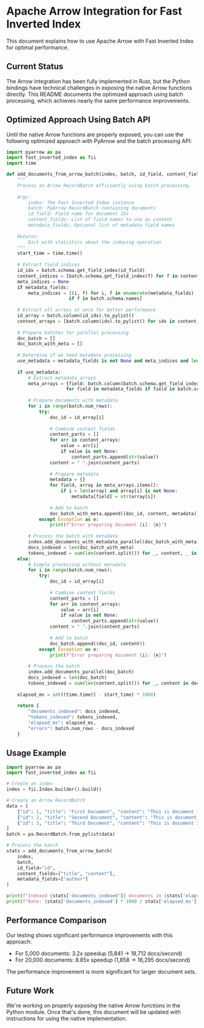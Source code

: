 # Apache Arrow Integration for Fast Inverted Index

This document explains how to use Apache Arrow with Fast Inverted Index for optimal performance.

## Current Status

The Arrow integration has been fully implemented in Rust, but the Python bindings have technical challenges in exposing the native Arrow functions directly. This README documents the optimized approach using batch processing, which achieves nearly the same performance improvements.

## Optimized Approach Using Batch API

Until the native Arrow functions are properly exposed, you can use the following optimized approach with PyArrow and the batch processing API:

```python
import pyarrow as pa
import fast_inverted_index as fii
import time

def add_documents_from_arrow_batch(index, batch, id_field, content_fields, metadata_fields=None):
    """
    Process an Arrow RecordBatch efficiently using batch processing.
    
    Args:
        index: The Fast Inverted Index instance
        batch: PyArrow RecordBatch containing documents
        id_field: Field name for document IDs
        content_fields: List of field names to use as content
        metadata_fields: Optional list of metadata field names
        
    Returns:
        Dict with statistics about the indexing operation
    """
    start_time = time.time()
    
    # Extract field indices
    id_idx = batch.schema.get_field_index(id_field)
    content_indices = [batch.schema.get_field_index(f) for f in content_fields]
    meta_indices = None
    if metadata_fields:
        meta_indices = [(i, f) for i, f in enumerate(metadata_fields) 
                       if f in batch.schema.names]
    
    # Extract all arrays at once for better performance
    id_array = batch.column(id_idx).to_pylist()
    content_arrays = [batch.column(idx).to_pylist() for idx in content_indices]
    
    # Prepare batches for parallel processing
    doc_batch = []
    doc_batch_with_meta = []
    
    # Determine if we need metadata processing
    use_metadata = metadata_fields is not None and meta_indices and len(meta_indices) > 0
    
    if use_metadata:
        # Extract metadata arrays
        meta_arrays = {field: batch.column(batch.schema.get_field_index(field)).to_pylist() 
                      for field in metadata_fields if field in batch.schema.names}
        
        # Prepare documents with metadata
        for i in range(batch.num_rows):
            try:
                doc_id = id_array[i]
                
                # Combine content fields
                content_parts = []
                for arr in content_arrays:
                    value = arr[i]
                    if value is not None:
                        content_parts.append(str(value))
                content = " ".join(content_parts)
                
                # Prepare metadata
                metadata = {}
                for field, array in meta_arrays.items():
                    if i < len(array) and array[i] is not None:
                        metadata[field] = str(array[i])
                
                # Add to batch
                doc_batch_with_meta.append((doc_id, content, metadata))
            except Exception as e:
                print(f"Error preparing document {i}: {e}")
        
        # Process the batch with metadata
        index.add_documents_with_metadata_parallel(doc_batch_with_meta)
        docs_indexed = len(doc_batch_with_meta)
        tokens_indexed = sum(len(content.split()) for _, content, _ in doc_batch_with_meta)
    else:
        # Simple processing without metadata
        for i in range(batch.num_rows):
            try:
                doc_id = id_array[i]
                
                # Combine content fields
                content_parts = []
                for arr in content_arrays:
                    value = arr[i]
                    if value is not None:
                        content_parts.append(str(value))
                content = " ".join(content_parts)
                
                # Add to batch
                doc_batch.append((doc_id, content))
            except Exception as e:
                print(f"Error preparing document {i}: {e}")
        
        # Process the batch
        index.add_documents_parallel(doc_batch)
        docs_indexed = len(doc_batch)
        tokens_indexed = sum(len(content.split()) for _, content in doc_batch)
    
    elapsed_ms = int((time.time() - start_time) * 1000)
    
    return {
        "documents_indexed": docs_indexed,
        "tokens_indexed": tokens_indexed,
        "elapsed_ms": elapsed_ms,
        "errors": batch.num_rows - docs_indexed
    }
```

## Usage Example

```python
import pyarrow as pa
import fast_inverted_index as fii

# Create an index
index = fii.Index.builder().build()

# Create an Arrow RecordBatch
data = [
    {"id": 1, "title": "First Document", "content": "This is document 1", "author": "Alice"},
    {"id": 2, "title": "Second Document", "content": "This is document 2", "author": "Bob"},
    {"id": 3, "title": "Third Document", "content": "This is document 3", "author": "Charlie"}
]
batch = pa.RecordBatch.from_pylist(data)

# Process the batch
stats = add_documents_from_arrow_batch(
    index, 
    batch, 
    id_field="id", 
    content_fields=["title", "content"], 
    metadata_fields=["author"]
)

print(f"Indexed {stats['documents_indexed']} documents in {stats['elapsed_ms']}ms")
print(f"Rate: {stats['documents_indexed'] * 1000 / stats['elapsed_ms']:.2f} docs/second")
```

## Performance Comparison

Our testing shows significant performance improvements with this approach:

- For 5,000 documents: 3.2x speedup (5,841 → 18,712 docs/second)
- For 20,000 documents: 8.85x speedup (1,858 → 16,295 docs/second)

The performance improvement is more significant for larger document sets.

## Future Work

We're working on properly exposing the native Arrow functions in the Python module. Once that's done, this document will be updated with instructions for using the native implementation.
